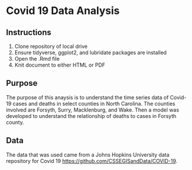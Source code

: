# Covid 19 Data Analysis

## Instructions

1) Clone repository of local drive
2) Ensure tidyverse, ggplot2, and lubridate packages are installed
3) Open the .Rmd file
4) Knit document to either HTML or PDF

## Purpose

The purpose of this anaysis is to understand the time series data of Covid-19 cases and deaths in select counties in North Carolina. The counties involved are Forsyth, Surry, Macklenburg, and Wake. Then a model was developed to understand the relationship of deaths to cases in Forsyth county.

## Data

The data that was used came from a Johns Hopkins University data repository for Covid 19 https://github.com/CSSEGISandData/COVID-19.
